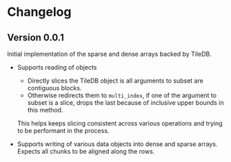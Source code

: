 # Changelog

## Version 0.0.1

Initial implementation of the sparse and dense arrays backed by TileDB. 

- Supports reading of objects
  - Directly slices the TileDB object is all arguments to subset are contiguous blocks. 
  - Otherwise redirects them to `multi_index`, if one of the argument to subset is a slice, drops the last because of inclusive upper bounds in this method. 

  This helps keeps slicing consistent across various operations and trying to be performant in the process.

- Supports writing of various data objects into dense and sparse arrays. Expects all chunks to be aligned along the rows. 
